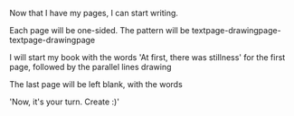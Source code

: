 Now that I have my pages, I can start writing.

Each page will be one-sided. The pattern will be textpage-drawingpage- textpage-drawingpage

I will start my book with the words 'At first, there was stillness' for the first page, followed by the parallel lines drawing

The last page will be left blank, with the words

'Now, it's your turn. Create :)'